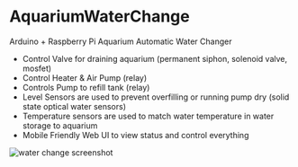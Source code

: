 # AquariumWaterChange
Arduino + Raspberry Pi Aquarium Automatic Water Changer

* Control Valve for draining aquarium (permanent siphon, solenoid valve, mosfet)
* Control Heater & Air Pump (relay)
* Controls Pump to refill tank (relay)
* Level Sensors are used to prevent overfilling or running pump dry (solid state optical water sensors)
* Temperature sensors are used to match water temperature in water storage to aquarium
* Mobile Friendly Web UI to view status and control everything

![water change screenshot](https://user-images.githubusercontent.com/3945391/92946181-e7e41400-f41b-11ea-916b-cb04bb7409c0.png)

